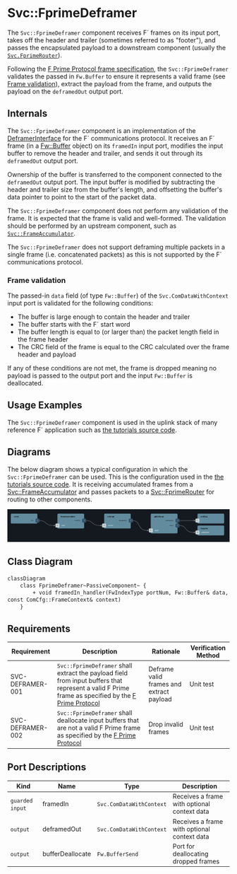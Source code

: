 # Svc::FprimeDeframer

The `Svc::FprimeDeframer` component receives F´ frames on its input port, takes off the header and trailer (sometimes referred to as "footer"), and passes the encapsulated payload to a downstream component (usually the [`Svc.FprimeRouter`](../../FprimeRouter/docs/sdd.md)).

Following the [F Prime Protocol frame specification](../../FprimeProtocol/docs/sdd.md), the `Svc::FprimeDeframer` validates the passed in `Fw.Buffer` to ensure it represents a valid frame (see [Frame validation](#frame-validation)), extract the payload from the frame, and outputs the payload on the `deframedOut` output port.

## Internals

The `Svc::FprimeDeframer` component is an implementation of the [DeframerInterface](../../Interfaces/DeframerInterface.fppi) for the F´ communications protocol. It receives an F´ frame (in a [Fw::Buffer](../../../Fw/Buffer/docs/sdd.md) object) on its `framedIn` input port, modifies the input buffer to remove the header and trailer, and sends it out through its `deframedOut` output port. 

Ownership of the buffer is transferred to the component connected to the `deframedOut` output port. The input buffer is modified by subtracting the header and trailer size from the buffer's length, and offsetting the buffer's data pointer to point to the start of the packet data.

The `Svc::FprimeDeframer` component does not perform any validation of the frame. It is expected that the frame is valid and well-formed. The validation should be performed by an upstream component, such as [`Svc::FrameAccumulator`](../../FrameAccumulator/docs/sdd.md).

The `Svc::FprimeDeframer` does not support deframing multiple packets in a single frame (i.e. concatenated packets) as this is not supported by the F´ communications protocol.

### Frame validation

The passed-in `data` field (of type `Fw::Buffer`) of the `Svc.ComDataWithContext` input port is validated for the following conditions:
- The buffer is large enough to contain the header and trailer
- The buffer starts with the F´ start word
- The buffer length is equal to (or larger than) the packet length field in the frame header
- The CRC field of the frame is equal to the CRC calculated over the frame header and payload

If any of these conditions are not met, the frame is dropped meaning no payload is passed to the output port and the input `Fw::Buffer` is deallocated.

## Usage Examples

The `Svc::FprimeDeframer` component is used in the uplink stack of many reference F´ application such as [the tutorials source code](https://github.com/fprime-community#tutorials).


## Diagrams

The below diagram shows a typical configuration in which the `Svc::FprimeDeframer` can be used. This is the configuration used in the [the tutorials source code](https://github.com/fprime-community#tutorials). It is receiving accumulated frames from a [Svc::FrameAccumulator](../../FrameAccumulator/docs/sdd.md) and passes packets to a [Svc::FprimeRouter](../../FprimeRouter/docs/sdd.md) for routing to other components.

![./img/deframer_uplink_stack.png](./img/deframer_uplink_stack.png)


## Class Diagram

```mermaid
classDiagram
    class FprimeDeframer~PassiveComponent~ {
        + void framedIn_handler(FwIndexType portNum, Fw::Buffer& data, const ComCfg::FrameContext& context)
    }
```


## Requirements

Requirement | Description | Rationale | Verification Method
----------- | ----------- | ----------| -------------------
SVC-DEFRAMER-001 | `Svc::FprimeDeframer` shall extract the payload field from input buffers that represent a valid F Prime frame as specified by the [F Prime Protocol](../../FprimeProtocol/docs/sdd.md) | Deframe valid frames and extract payload | Unit test |
SVC-DEFRAMER-002 | `Svc::FprimeDeframer` shall deallocate input buffers that are not a valid F Prime frame as specified by the [F Prime Protocol](../../FprimeProtocol/docs/sdd.md) | Drop invalid frames | Unit test |

## Port Descriptions

| Kind | Name | Type | Description |
|---|---|---|---|
| `guarded input` | framedIn | `Svc.ComDataWithContext` | Receives a frame with optional context data |
| `output` | deframedOut | `Svc.ComDataWithContext` | Receives a frame with optional context data |
| `output` | bufferDeallocate | `Fw.BufferSend` | Port for deallocating dropped frames |
